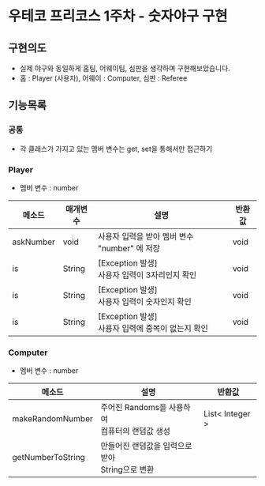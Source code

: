 # 우테코 프리코스 1주차 - 숫자야구 구현
## 구현의도
- 실제 야구와 동일하게 홈팀, 어웨이팀, 심판을 생각하며 구현해보았습니다.
- 홈 : Player (사용자), 어웨이 : Computer, 심판 : Referee

## 기능목록
### 공통
- 각 클래스가 가지고 있는 멤버 변수는 get, set을 통해서만 접근하기
### Player
- 멤버 변수 : number

| 메소드       | 매개변수    | 설명                                       | 반환값  |
|-----------|--------|------------------------------------------|------|
| askNumber | void   | 사용자 입력을 받아 멤버 변수 "number" 에 저장           | void |
| is  | String |[Exception 발생] <br/>사용자 입력이 3자리인지 확인      | void                                     |
| is  | String |[Exception 발생] <br/>사용자 입력이 숫자인지 확인       | void                                     |
| is  | String |[Exception 발생] <br/>사용자 입력에 중복이 없는지 확인    | void                                     |

### Computer
- 멤버 변수 : number

| 메소드       |  설명                                       | 반환값             |
|-----------|------------------------------------------|-----------------|
| makeRandomNumber   |  주어진 Randoms을 사용하여 <br/>컴퓨터의 랜덤값 생성      | List< Integer > |
| getNumberToString  |  만들어진 랜덤값을 입력으로 받아 <br/>String으로 변환       |
